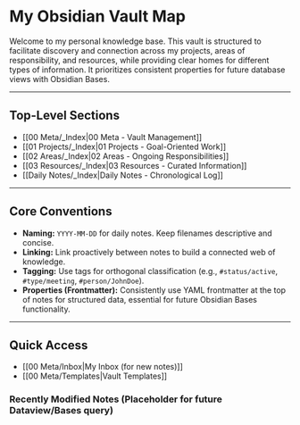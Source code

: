 # My Obsidian Vault Map

Welcome to my personal knowledge base. This vault is structured to facilitate discovery and connection across my projects, areas of responsibility, and resources, while providing clear homes for different types of information. It prioritizes consistent properties for future database views with Obsidian Bases.

---

## Top-Level Sections

* [[00 Meta/_Index|00 Meta - Vault Management]]
* [[01 Projects/_Index|01 Projects - Goal-Oriented Work]]
* [[02 Areas/_Index|02 Areas - Ongoing Responsibilities]]
* [[03 Resources/_Index|03 Resources - Curated Information]]
* [[Daily Notes/_Index|Daily Notes - Chronological Log]]

---

## Core Conventions

* **Naming:** `YYYY-MM-DD` for daily notes. Keep filenames descriptive and concise.
* **Linking:** Link proactively between notes to build a connected web of knowledge.
* **Tagging:** Use tags for orthogonal classification (e.g., `#status/active`, `#type/meeting`, `#person/JohnDoe`).
* **Properties (Frontmatter):** Consistently use YAML frontmatter at the top of notes for structured data, essential for future Obsidian Bases functionality.

---

## Quick Access

* [[00 Meta/Inbox|My Inbox (for new notes)]]
* [[00 Meta/Templates|Vault Templates]]

### Recently Modified Notes (Placeholder for future Dataview/Bases query)